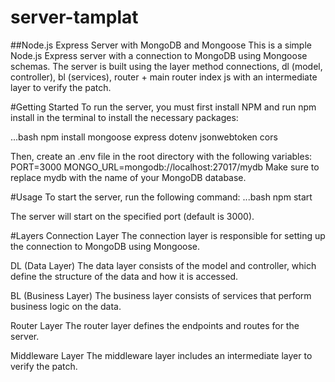 # server-tamplat


##Node.js Express Server with MongoDB and Mongoose
This is a simple Node.js Express server with a connection to MongoDB using Mongoose schemas. The server is built using the layer method connections, dl (model, controller), bl (services), router + main router index js with an intermediate layer to verify the patch.

#Getting Started
To run the server, you must first install NPM and run npm install in the terminal to install the necessary packages:

...bash
npm install mongoose express dotenv jsonwebtoken cors

Then, create an .env file in the root directory with the following variables:
PORT=3000
MONGO_URL=mongodb://localhost:27017/mydb
Make sure to replace mydb with the name of your MongoDB database.

#Usage
To start the server, run the following command:
...bash
npm start

The server will start on the specified port (default is 3000).

#Layers
Connection Layer
The connection layer is responsible for setting up the connection to MongoDB using Mongoose.

DL (Data Layer)
The data layer consists of the model and controller, which define the structure of the data and how it is accessed.

BL (Business Layer)
The business layer consists of services that perform business logic on the data.

Router Layer
The router layer defines the endpoints and routes for the server.

Middleware Layer
The middleware layer includes an intermediate layer to verify the patch.
